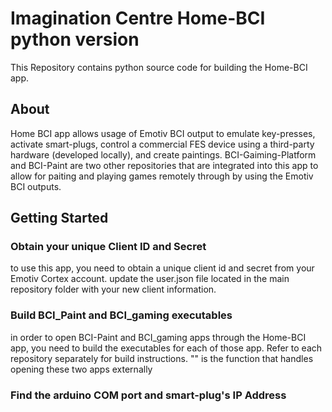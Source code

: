 # Imagination Centre Home-BCI python version 
This Repository contains python source code for building the Home-BCI app. 

## About
Home BCI app allows usage of Emotiv BCI output to emulate key-presses, activate smart-plugs, control a commercial FES device using a third-party hardware (developed locally), and create paintings. 
BCI-Gaiming-Platform and BCI-Paint are two other repositories  that are integrated into this app to allow for paiting and playing games remotely through by using the Emotiv BCI outputs. 

## Getting Started

### Obtain your unique Client ID and Secret 
to use this app, you need to obtain a unique client id and secret from your Emotiv Cortex account. update the user.json file located in the main repository folder with your new client information. 
### Build BCI_Paint and BCI_gaming executables 
in order to open BCI-Paint and BCI_gaming apps through the Home-BCI app, you need to build the executables for each of those app. 
Refer to each repository separately for build instructions. "" is the function that handles opening these two apps externally
### Find the arduino COM port and smart-plug's IP Address 


    
